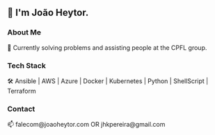 <!--
**joaoheytor/joaoheytor** is a ✨ _special_ ✨ repository because its `README.md` (this file) appears on your GitHub profile.

Here are some ideas to get you started:

- 🔭 I’m currently working on ...
- 🌱 I’m currently learning ...
- 👯 I’m looking to collaborate on ...
- 🤔 I’m looking for help with ...
- 💬 Ask me about ...
- 📫 How to reach me: ...
- 😄 Pronouns: ...
- ⚡ Fun fact: ...
-->

## 👋 I'm João Heytor.

<h3>About Me</h3>
💼 Currently solving problems and assisting people at the CPFL group.

<h3>Tech Stack</h3>
🛠 Ansible | AWS | Azure | Docker | Kubernetes | Python | ShellScript | Terraform

<h3>Contact</h3>
📫 falecom@joaoheytor.com OR jhkpereira@gmail.com
